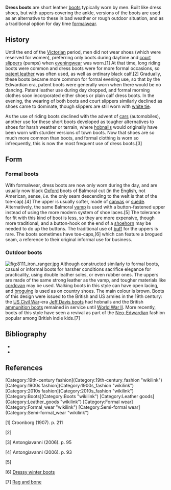 **Dress boots** are short leather [boots](boot "wikilink") typically
worn by men. Built like dress shoes, but with uppers covering the ankle,
versions of the boots are used as an alternative to these in bad weather
or rough outdoor situation, and as a traditional option for day time
[formalwear](formalwear "wikilink").

## History

Until the end of the [Victorian](Victorian_fashion "wikilink") period,
men did not wear shoes (which were reserved for women), preferring only
boots during daytime and [court slippers](court_shoe "wikilink") (pumps)
when [eveningwear](Full_evening_dress "wikilink") was worn.[1] At that
time, long riding boots were common and dress boots were for more formal
occasions, so [patent leather](patent_leather "wikilink") was often
used, as well as ordinary black calf.[2] Gradually, these boots became
more common for formal evening use, so that by the Edwardian era, patent
boots were generally worn when there would be no dancing. Patent leather
use during day dropped, and formal morning clothes soon incorporated
either shoes or plain calf dress boots. In the evening, the wearing of
both boots and court slippers similarly declined as shoes came to
dominate, though slippers are still worn with [white
tie](white_tie "wikilink").

As the use of riding boots declined with the advent of
[cars](car "wikilink") (automobiles), another use for these short boots
developed as tougher alternatives to shoes for harsh weather or terrain,
where [hobnails](hobnail "wikilink") would originally have been worn
with sturdier versions of town boots. Now that shoes are so much more
common than boots, and formal clothing is worn so infrequently, this is
now the most frequent use of dress boots.[3]

## Form

### Formal boots

With formalwear, dress boots are now only worn during the day, and are
usually now black [Oxford](Oxford_shoe "wikilink") boots of Balmoral cut
(in the English, not American, sense, *i.e.* the only seam descending to
the welt is that of the toe-cap).[4] The upper is usually softer, made
of [canvas](canvas "wikilink") or [suede](suede "wikilink").
Alternatively, the same Balmoral [vamp](Shoe#Vamp,_or_upper "wikilink")
is used with a button-fastened upper instead of using the more modern
system of shoe laces.[5] The tolerance for fit with this kind of boot is
less, so they are more expensive, though more traditional, and a
button-hook on the end of a [shoehorn](shoehorn "wikilink") may be
needed to do up the buttons. The traditional use of
[buff](buff_(colour) "wikilink") for the uppers is rare. The boots
sometimes have toe-caps,[6] which can feature a brogued seam, a
reference to their original informal use for business.

### Outdoor boots

![](8111_iron_ranger.jpg "fig:8111_iron_ranger.jpg") Although
constructed similarly to formal boots, casual or informal boots for
harsher conditions sacrifice elegance for practicality, using double
leather soles, or even rubber ones. The uppers are made of the same
strong leather as the vamp, and tougher materials like
[cordovan](Shell_cordovan "wikilink") may be used. Walking boots in this
style can have open lacing, and [broguing](brogue "wikilink") is used as
on country shoes. The main colour is brown. Boots of this design were
issued to the British and US armies in the 19th century: the [US Civil
War](US_Civil_War "wikilink")-era [Jeff Davis
boots](Jeff_Davis_boots "wikilink") had hobnails and the British
[ammunition boots](ammunition_boot "wikilink") remained in service until
[World War II](World_War_II "wikilink"). More recently, boots of this
style have seen a revival as part of the
[Neo-Edwardian](Neo-Edwardian "wikilink") fashion popular among British
indie kids.[7]

## Bibliography

-

-

## References

<references/>
[Category:19th-century
fashion](Category:19th-century_fashion "wikilink") [Category:1900s
fashion](Category:1900s_fashion "wikilink") [Category:2010s
fashion](Category:2010s_fashion "wikilink")
[Category:Boots](Category:Boots "wikilink") [Category:Leather
goods](Category:Leather_goods "wikilink") [Category:Formal
wear](Category:Formal_wear "wikilink") [Category:Semi-formal
wear](Category:Semi-formal_wear "wikilink")

[1] Croonborg (1907). p. 211

[2]

[3] Antongiavanni (2006). p. 95

[4] Antongiavanni (2006). p. 93

[5]

[6] [Dressy winter
boots](http://uk.askmen.com/owning-the-holidays-2010/fashion/4b_2010-winter-boots.html)

[7] [Rag and
bone](http://uk.askmen.com/fashion/trends_400/457_label-profile-rag-bone.html)